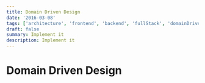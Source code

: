 ```yaml
---
title: Domain Driven Design
date: '2016-03-08'
tags: ['architecture', 'frontend', 'backend', 'fullStack', 'domainDrivenDesign']
draft: false
summary: Implement it
description: Implement it
---
```


# Domain Driven Design




